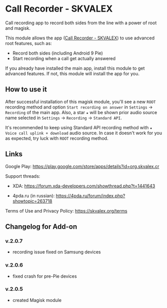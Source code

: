 # Call Recorder - SKVALEX
Call recording app to record both sides from the line with a power of root and magisk.

This module allows the app ([Call Recorder - SKVALEX](https://play.google.com/store/apps/details?id=org.skvalex.cr)) to use advanced root features, such as:
- Record both sides (including Android 9 Pie)
- Start recording when a call get actually answered

If you already have installed the main app, install this module to get advanced features. If not, this module will install the app for you.

## How to use it
After successful installation of this magisk module, you'll see a new `ROOT` recording method and option `Start recording on answer` in `Settings` → `Recording` of the main app. Also, a star `★` will be shown prior audio source name selected in `Settings` → `Recording` → `Standard API`.

It's recommended to keep using Standard API recording method with `★ Voice call uplink + download` audio source. In case it doesn't work for you as expected, try luck with `ROOT` recording method.

## Links
Google Play: https://play.google.com/store/apps/details?id=org.skvalex.cr

Support threads:
* XDA: https://forum.xda-developers.com/showthread.php?t=1441643

* 4pda.ru (in russian): https://4pda.ru/forum/index.php?showtopic=263718

Terms of Use and Privacy Policy: https://skvalex.org/terms

## Changelog for Add-on
### v.2.0.7
* recording issue fixed on Samsung devices

### v.2.0.6
* fixed crash for pre-Pie devices

### v.2.0.5
* created Magisk module
